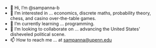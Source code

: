 - 👋 Hi, I’m @sampanna-b
- 👀 I’m interested in ... economics, discrete maths, probability theory, chess, and casino over-the-table games. 
- 🌱 I’m currently learning ... programming.
- 💞️ I’m looking to collaborate on ... advancing the United States' disheveled political scene.
- 📫 How to reach me ... at sampanna@upenn.edu

<!---
sampanna-b/sampanna-b is a ✨ special ✨ repository because its `README.md` (this file) appears on your GitHub profile.
You can click the Preview link to take a look at your changes.
--->
